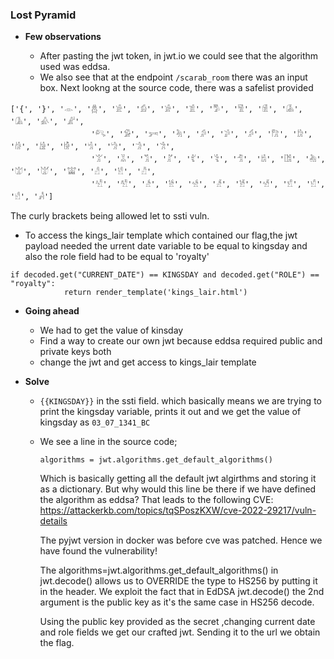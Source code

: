 ### Lost Pyramid

- **Few observations**

  - After pasting the jwt token, in jwt.io we could see that the algorithm used was eddsa.
  - We also see that at the endpoint ```/scarab_room``` there was an input box. Next lookng at the source code, there was a safelist provided
```
['{', '}', '𓁹', '𓆣', '𓀀', '𓀁', '𓀂', '𓀃', '𓀄', '𓀅', '𓀆', '𓀇', '𓀈', '𓀉', '𓀊',
                  '𓀐', '𓀑', '𓀒', '𓀓', '𓀔', '𓀕', '𓀖', '𓀗', '𓀘', '𓀙', '𓀚', '𓀛', '𓀜', '𓀝', '𓀞', '𓀟',
                  '𓀠', '𓀡', '𓀢', '𓀣', '𓀤', '𓀥', '𓀦', '𓀧', '𓀨', '𓀩', '𓀪', '𓀫', '𓀬', '𓀭', '𓀮', '𓀯',
                  '𓀰', '𓀱', '𓀲', '𓀳', '𓀴', '𓀵', '𓀶', '𓀷', '𓀸', '𓀹', '𓀺', '𓀻']
```
The curly brackets being allowed let to ssti vuln.
  -  To access the kings_lair template which contained our flag,the jwt payload needed the urrent date variable to be equal to kingsday and also the role field  had to be equal to 'royalty'
```
if decoded.get("CURRENT_DATE") == KINGSDAY and decoded.get("ROLE") == "royalty":
            return render_template('kings_lair.html')
```

- **Going ahead**
  - We had to get the value of kinsday
  - Find a way to create our own jwt because eddsa required public and private keys both
  - change the jwt and get access to kings_lair template
 
- **Solve**
  - ```{{KINGSDAY}}``` in the ssti field. which basically means we are trying to print the kingsday variable, prints it out and we get the value of kingsday as ```03_07_1341_BC```
  - We see a line in the source code;
    ```
    algorithms = jwt.algorithms.get_default_algorithms()
    ```
    Which is basically getting all the default jwt algirthms and storing it as a dictionary. But why would this line be there if we have defined the algorithm as eddsa? That leads to the following CVE:
    https://attackerkb.com/topics/tqSPoszKXW/cve-2022-29217/vuln-details
    
    The pyjwt version in docker was before cve was patched. Hence we have found the vulnerability!
     
    The algorithms=jwt.algorithms.get_default_algorithms() in jwt.decode() allows us to OVERRIDE the type to HS256 by putting it in the header.  We        exploit the fact that in EdDSA jwt.decode() the 2nd argument is the public key as it's the same case in HS256 decode. 

    Using the public key provided as the secret ,changing current date and role fields we get our crafted jwt. Sending it to the url we obtain the flag. 
